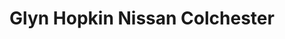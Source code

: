 ---
title: "Glyn Hopkin Nissan Colchester"
url: /colchester/glyn-hopkin-nissan-colchester/
shop: car
---